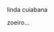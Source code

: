 linda cuiabana

<!--
**cowboy22e/cowboy22e** is a ✨ _special_ ✨ repository because its `README.md` (this file) appears on your GitHub profile.

Here are some ideas to get you started:

viva a estética ...
- 🌱 agro é tudo...
- 👯 menino da catira ...
- 🤔 odeio noia ....
- 💬 odeio mensagem ...
- 📫 021_wesleygabb...
- 😄 agro: ...
- ⚡ jogador de fut: ...
-->zoeiro...
